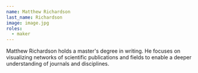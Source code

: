```yaml
---
name: Matthew Richardson
last_name: Richardson
image: image.jpg
roles:
  - maker
---
```

Matthew Richardson holds a master's degree in writing. He focuses on visualizing networks of scientific publications and fields to enable a deeper understanding of journals and disciplines.
